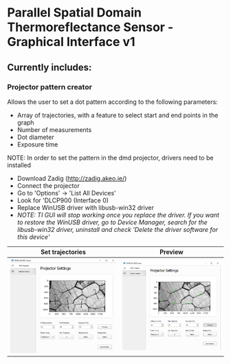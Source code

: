 # Parallel Spatial Domain Thermoreflectance Sensor - Graphical Interface v1

## Currently includes:


### Projector pattern creator

Allows the user to set a dot pattern according to the following parameters:

- Array of trajectories, with a feature to select start and end points in the graph
- Number of measurements
- Dot diameter
- Exposure time

NOTE: In order to set the pattern in the dmd projector, drivers need to be installed

- Download Zadig (http://zadig.akeo.ie/)
- Connect the projector
- Go to 'Options' -> 'List All Devices'
- Look for 'DLCP900 (Interface 0)
- Replace WinUSB driver with libusb-win32 driver
- _NOTE: TI GUI will stop working once you replace the driver. If you want to restore the WinUSB driver, go to Device Manager, search for the libusb-win32 driver, uninstall and check 'Delete the driver software for this device'_

| Set trajectories | Preview |
| --- | --- |
| ![Projector Pattern Creator](https://github.com/byutemplab/msr-sensor/blob/main/msr-sensor-gui/src/screenshots/Screenshot_1.png?raw=true) | ![Projector Pattern Creator](https://github.com/byutemplab/msr-sensor/blob/main/msr-sensor-gui/src/screenshots/Screenshot_2.png?raw=true) |
